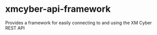 # xmcyber-api-framework
Provides a framework for easily connecting to and using the XM Cyber REST API
